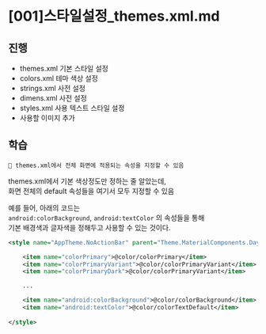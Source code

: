 # [001]스타일설정_themes.xml.md

## 진행
- themes.xml 기본 스타일 설정
- colors.xml 테마 색상 설정
- strings.xml 사전 설정
- dimens.xml 사전 설정
- styles.xml 사용 텍스트 스타일 설정 
- 사용할 이미지 추가

## 학습
```
📌 themes.xml에서 전체 화면에 적용되는 속성을 지정할 수 있음
```

themes.xml에서 기본 색상정도만 정하는 줄 알았는데,  
화면 전체의 default 속성들을 여기서 모두 지정할 수 있음

예를 들어, 아래의 코드는  
`android:colorBackground`, `android:textColor` 의 속성들을 통해  
기본 배경색과 글자색을 정해두고 사용할 수 있는 것이다.
```xml
<style name="AppTheme.NoActionBar" parent="Theme.MaterialComponents.DayNight.NoActionBar">

    <item name="colorPrimary">@color/colorPrimary</item>
    <item name="colorPrimaryVariant">@color/colorPrimaryVariant</item>
    <item name="colorPrimaryDark">@color/colorPrimaryVariant</item>    

    ...

    <item name="android:colorBackground">@color/colorBackground</item>
    <item name="android:textColor">@color/colorTextDefault</item>
    
</style>
```
